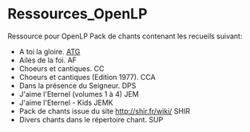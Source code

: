 # Ressources_OpenLP
Ressource pour OpenLP
Pack de chants contenant les recueils suivant:

- A toi la gloire.                                   [ATG](https://github.com/Honkey57/Ressources_OpenLP/raw/main/A%20toi%20la%20gloire.7z)       
- Ailes de la foi.                                   AF
- Choeurs et cantiques.                              CC
- Choeurs et cantiques (Edition 1977).               CCA
- Dans la présence du Seigneur.                      DPS
- J'aime l'Eternel (volumes 1 à 4)                   JEM
- J'aime l'Eternel - Kids                            JEMK
- Pack de chants issue du site http://shir.fr/wiki/  SHIR
- Divers chants dans le répertoire chant.            SUP
